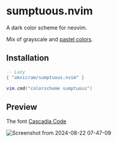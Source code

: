 # sumptuous.nvim

A dark color scheme for neovim.

Mix of grayscale and [pastel colors]([https://colorkit.co/color/d77991).

## Installation

```lua
-- Lazy
{ "aknicram/sumptuous.nvim" }
```

```lua
vim.cmd("colorscheme sumptuous")
```

## Preview

The font [Cascadia Code](https://github.com/microsoft/cascadia-code)


![Screenshot from 2024-08-22 07-47-09](https://github.com/user-attachments/assets/b480e4e3-c14e-4686-b50e-e59a9f35ea78)
